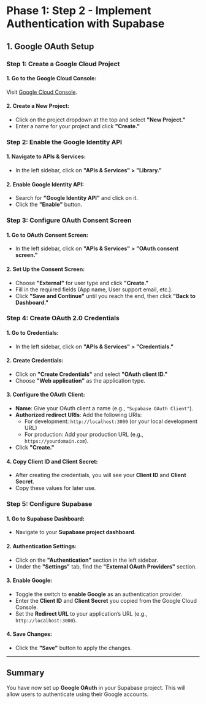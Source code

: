 # Phase 1: Step 2 - Implement Authentication with Supabase

## 1. Google OAuth Setup

### Step 1: Create a Google Cloud Project

#### 1. Go to the Google Cloud Console:
Visit [Google Cloud Console](https://console.cloud.google.com).

#### 2. Create a New Project:
- Click on the project dropdown at the top and select **"New Project."**
- Enter a name for your project and click **"Create."**

### Step 2: Enable the Google Identity API

#### 1. Navigate to APIs & Services:
- In the left sidebar, click on **"APIs & Services" > "Library."**

#### 2. Enable Google Identity API:
- Search for **"Google Identity API"** and click on it.
- Click the **"Enable"** button.

### Step 3: Configure OAuth Consent Screen

#### 1. Go to OAuth Consent Screen:
- In the left sidebar, click on **"APIs & Services" > "OAuth consent screen."**

#### 2. Set Up the Consent Screen:
- Choose **"External"** for user type and click **"Create."**
- Fill in the required fields (App name, User support email, etc.).
- Click **"Save and Continue"** until you reach the end, then click **"Back to Dashboard."**

### Step 4: Create OAuth 2.0 Credentials

#### 1. Go to Credentials:
- In the left sidebar, click on **"APIs & Services" > "Credentials."**

#### 2. Create Credentials:
- Click on **"Create Credentials"** and select **"OAuth client ID."**
- Choose **"Web application"** as the application type.

<!-- I have completed till here. Since this is a chrome extension, do I need to change production URL? Please suggest appropriate action. Where does the Supabase backend figure in all of this? I am confused. Please make me understand. Also, specify where and what I need to specify (In Supabase, In the source code, in the Google Cloud Console, etc.) -->

#### 3. Configure the OAuth Client:
- **Name**: Give your OAuth client a name (e.g., `"Supabase OAuth Client"`).
- **Authorized redirect URIs**: Add the following URIs:
  - For development: `http://localhost:3000` (or your local development URL)
  - For production: Add your production URL (e.g., `https://yourdomain.com`).
- Click **"Create."**

#### 4. Copy Client ID and Client Secret:
- After creating the credentials, you will see your **Client ID** and **Client Secret**.
- Copy these values for later use.

### Step 5: Configure Supabase

#### 1. Go to Supabase Dashboard:
- Navigate to your **Supabase project dashboard**.

#### 2. Authentication Settings:
- Click on the **"Authentication"** section in the left sidebar.
- Under the **"Settings"** tab, find the **"External OAuth Providers"** section.

#### 3. Enable Google:
- Toggle the switch to **enable Google** as an authentication provider.
- Enter the **Client ID** and **Client Secret** you copied from the Google Cloud Console.
- Set the **Redirect URL** to your application’s URL (e.g., `http://localhost:3000`).

#### 4. Save Changes:
- Click the **"Save"** button to apply the changes.

---

## Summary
You have now set up **Google OAuth** in your Supabase project. This will allow users to authenticate using their Google accounts.
